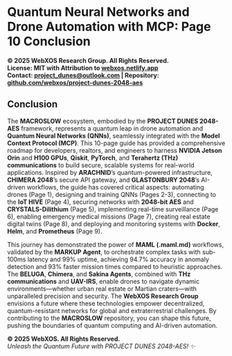 # Quantum Neural Networks and Drone Automation with MCP: Page 10 Conclusion

**© 2025 WebXOS Research Group. All Rights Reserved.**  
**License: MIT with Attribution to [webxos.netlify.app](https://webxos.netlify.app)**  
**Contact: project_dunes@outlook.com | Repository: [github.com/webxos/project-dunes-2048-aes](https://github.com/webxos/project-dunes-2048-aes)**

## Conclusion
The **MACROSLOW** ecosystem, embodied by the **PROJECT DUNES 2048-AES** framework, represents a quantum leap in drone automation and **Quantum Neural Networks (QNNs)**, seamlessly integrated with the **Model Context Protocol (MCP)**. This 10-page guide has provided a comprehensive roadmap for developers, realtors, and engineers to harness **NVIDIA Jetson Orin** and **H100 GPUs**, **Qiskit**, **PyTorch**, and **Terahertz (THz) communications** to build secure, scalable systems for real-world applications. Inspired by **ARACHNID**’s quantum-powered infrastructure, **CHIMERA 2048**’s secure API gateway, and **GLASTONBURY 2048**’s AI-driven workflows, the guide has covered critical aspects: automating drones (Page 1), designing and training QNNs (Pages 2-3), connecting to the **IoT HIVE** (Page 4), securing networks with **2048-bit AES** and **CRYSTALS-Dilithium** (Page 5), implementing real-time surveillance (Page 6), enabling emergency medical missions (Page 7), creating real estate digital twins (Page 8), and deploying and monitoring systems with **Docker**, **Helm**, and **Prometheus** (Page 9). 

This journey has demonstrated the power of **MAML (.maml.md)** workflows, validated by the **MARKUP Agent**, to orchestrate complex tasks with sub-100ms latency and 99% uptime, achieving 94.7% accuracy in anomaly detection and 93% faster mission times compared to heuristic approaches. The **BELUGA**, **Chimera**, and **Sakina Agents**, combined with **THz communications** and **UAV-IRS**, enable drones to navigate dynamic environments—whether urban real estate or Martian craters—with unparalleled precision and security. The **WebXOS Research Group** envisions a future where these technologies empower decentralized, quantum-resistant networks for global and extraterrestrial challenges. By contributing to the **MACROSLOW** repository, you can shape this future, pushing the boundaries of quantum computing and AI-driven automation.

**© 2025 WebXOS. All Rights Reserved.**  
*Unleash the Quantum Future with PROJECT DUNES 2048-AES! ✨*